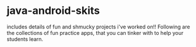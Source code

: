 # java-android-skits
includes details of fun and shmucky projects i've worked on!! 
Following are the collections of fun practice apps, that you can tinker with to help your students learn.
